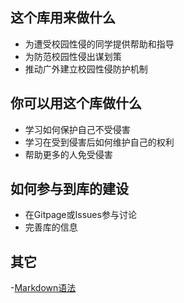 ## 这个库用来做什么

- 为遭受校园性侵的同学提供帮助和指导
- 为防范校园性侵出谋划策
- 推动广外建立校园性侵防护机制

## 你可以用这个库做什么

- 学习如何保护自己不受侵害
- 学习在受到侵害后如何维护自己的权利
- 帮助更多的人免受侵害

## 如何参与到库的建设

- 在Gitpage或Issues参与讨论
- 完善库的信息

## 其它

-[Markdown语法](https://www.jianshu.com/p/20e82ddb37cb)
